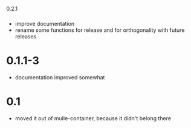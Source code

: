 0.2.1
###

* improve documentation
* rename some functions for release and for orthogonality with future releases


# 0.1.1-3

* documentation improved somewhat

# 0.1

* moved it out of mulle-container, because it didn't belong there
